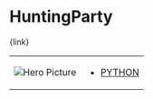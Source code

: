 # HuntingParty 

{link}
<table>
<tr>
<td>

![Hero Picture](hero.png?raw=true "Hero Picture")

</td>
<td>
<ul>
<li>

[PYTHON](HuntingParty.py)

</li>
</td>
</tr>
<table>